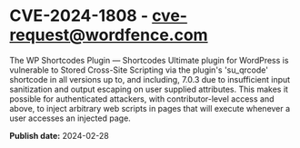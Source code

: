 # CVE-2024-1808 - cve-request@wordfence.com

The WP Shortcodes Plugin — Shortcodes Ultimate plugin for WordPress is vulnerable to Stored Cross-Site Scripting via the plugin's 'su_qrcode' shortcode in all versions up to, and including, 7.0.3 due to insufficient input sanitization and output escaping on user supplied attributes. This makes it possible for authenticated attackers, with contributor-level access and above, to inject arbitrary web scripts in pages that will execute whenever a user accesses an injected page.

**Publish date:** 2024-02-28
